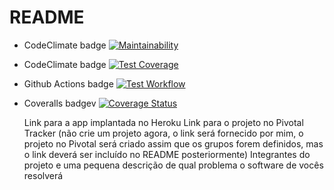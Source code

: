 # README

* CodeClimate badge [![Maintainability](https://api.codeclimate.com/v1/badges/95a1b561fd300df4b44c/maintainability)](https://codeclimate.com/github/luigi0t/ESI-Wanderer/maintainability)
* CodeClimate badge [![Test Coverage](https://api.codeclimate.com/v1/badges/95a1b561fd300df4b44c/test_coverage)](https://codeclimate.com/github/luigi0t/ESI-Wanderer/test_coverage)
* Github Actions badge [![Test Workflow](https://github.com/luigi0t/ESI-Wanderer/actions/workflows/test.yml/badge.svg?branch=master)](https://github.com/luigi0t/ESI-Wanderer/actions/workflows/test.yml)
* Coveralls badgev [![Coverage Status](https://coveralls.io/repos/github/luigi0t/ESI-Wanderer/badge.svg)](https://coveralls.io/github/luigi0t/ESI-Wanderer)
   
  
    Link para a app implantada no Heroku
    Link para o projeto no Pivotal Tracker (não crie um projeto agora, o link será fornecido por mim, o projeto no Pivotal será criado assim que os grupos forem definidos, mas o link deverá ser incluído no README posteriormente)
    Integrantes do projeto e uma pequena descrição de qual problema o software de vocês resolverá
